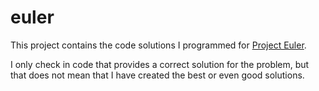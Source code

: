 # euler
This project contains the code solutions I programmed for [Project Euler](https://projecteuler.net/).

I only check in code that provides a correct solution for the problem, but that does not mean that I have
created the best or even good solutions.

